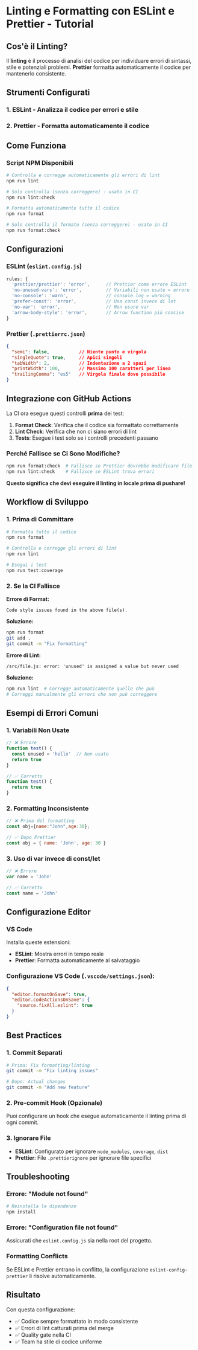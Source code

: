# Linting e Formatting con ESLint e Prettier - Tutorial

## Cos'è il Linting?

Il **linting** è il processo di analisi del codice per individuare errori di sintassi, stile e potenziali problemi. **Prettier** formatta automaticamente il codice per mantenerlo consistente.

## Strumenti Configurati

### 1. **ESLint** - Analizza il codice per errori e stile
### 2. **Prettier** - Formatta automaticamente il codice

## Come Funziona

### Script NPM Disponibili

```bash
# Controlla e corregge automaticamente gli errori di lint
npm run lint

# Solo controlla (senza correggere) - usato in CI
npm run lint:check

# Formatta automaticamente tutto il codice
npm run format

# Solo controlla il formato (senza correggere) - usato in CI
npm run format:check
```

## Configurazioni

### ESLint (`eslint.config.js`)
```javascript
rules: {
  'prettier/prettier': 'error',      // Prettier come errore ESLint
  'no-unused-vars': 'error',         // Variabili non usate = errore
  'no-console': 'warn',              // console.log = warning
  'prefer-const': 'error',           // Usa const invece di let
  'no-var': 'error',                 // Non usare var
  'arrow-body-style': 'error',       // Arrow function più concise
}
```

### Prettier (`.prettierrc.json`)
```json
{
  "semi": false,           // Niente punto e virgola
  "singleQuote": true,     // Apici singoli
  "tabWidth": 2,           // Indentazione a 2 spazi
  "printWidth": 100,       // Massimo 100 caratteri per linea
  "trailingComma": "es5"   // Virgola finale dove possibile
}
```

## Integrazione con GitHub Actions

La CI ora esegue questi controlli **prima** dei test:

1. **Format Check**: Verifica che il codice sia formattato correttamente
2. **Lint Check**: Verifica che non ci siano errori di lint
3. **Tests**: Esegue i test solo se i controlli precedenti passano

### Perché Fallisce se Ci Sono Modifiche?

```bash
npm run format:check  # Fallisce se Prettier dovrebbe modificare file
npm run lint:check    # Fallisce se ESLint trova errori
```

**Questo significa che devi eseguire il linting in locale prima di pushare!**

## Workflow di Sviluppo

### 1. **Prima di Committare**
```bash
# Formatta tutto il codice
npm run format

# Controlla e corregge gli errori di lint
npm run lint

# Esegui i test
npm run test:coverage
```

### 2. **Se la CI Fallisce**

**Errore di Format:**
```
Code style issues found in the above file(s).
```
**Soluzione:**
```bash
npm run format
git add .
git commit -m "Fix formatting"
```

**Errore di Lint:**
```
/src/file.js: error: 'unused' is assigned a value but never used
```
**Soluzione:**
```bash
npm run lint  # Corregge automaticamente quello che può
# Correggi manualmente gli errori che non può correggere
```

## Esempi di Errori Comuni

### 1. **Variabili Non Usate**
```javascript
// ❌ Errore
function test() {
  const unused = 'hello'  // Non usato
  return true
}

// ✅ Corretto
function test() {
  return true
}
```

### 2. **Formatting Inconsistente**
```javascript
// ❌ Prima del formatting
const obj={name:"John",age:30};

// ✅ Dopo Prettier
const obj = { name: 'John', age: 30 }
```

### 3. **Uso di var invece di const/let**
```javascript
// ❌ Errore
var name = 'John'

// ✅ Corretto
const name = 'John'
```

## Configurazione Editor

### VS Code
Installa queste estensioni:
- **ESLint**: Mostra errori in tempo reale
- **Prettier**: Formatta automaticamente al salvataggio

### Configurazione VS Code (`.vscode/settings.json`):
```json
{
  "editor.formatOnSave": true,
  "editor.codeActionsOnSave": {
    "source.fixAll.eslint": true
  }
}
```

## Best Practices

### 1. **Commit Separati**
```bash
# Prima: Fix formatting/linting
git commit -m "Fix linting issues"

# Dopo: Actual changes
git commit -m "Add new feature"
```

### 2. **Pre-commit Hook (Opzionale)**
Puoi configurare un hook che esegue automaticamente il linting prima di ogni commit.

### 3. **Ignorare File**
- **ESLint**: Configurato per ignorare `node_modules`, `coverage`, `dist`
- **Prettier**: File `.prettierignore` per ignorare file specifici

## Troubleshooting

### Errore: "Module not found"
```bash
# Reinstalla le dipendenze
npm install
```

### Errore: "Configuration file not found"
Assicurati che `eslint.config.js` sia nella root del progetto.

### Formatting Conflicts
Se ESLint e Prettier entrano in conflitto, la configurazione `eslint-config-prettier` li risolve automaticamente.

## Risultato

Con questa configurazione:
- ✅ Codice sempre formattato in modo consistente
- ✅ Errori di lint catturati prima del merge
- ✅ Quality gate nella CI
- ✅ Team ha stile di codice uniforme